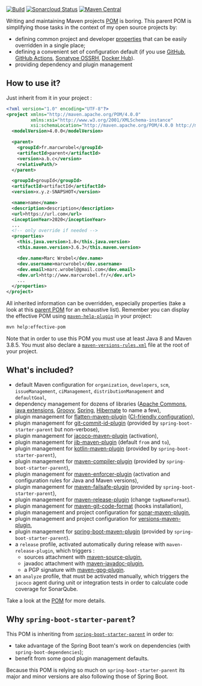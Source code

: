 [![Build](https://github.com/marcwrobel/parent/workflows/build/badge.svg)](https://github.com/marcwrobel/parent/actions)
[![Sonarcloud Status](https://sonarcloud.io/api/project_badges/measure?project=fr.marcwrobel:parent&metric=alert_status)](https://sonarcloud.io/dashboard?id=fr.marcwrobel:parent)
[![Maven Central](https://img.shields.io/maven-central/v/fr.marcwrobel/parent.svg?label=Maven%20Central)](https://search.maven.org/search?q=g:%22fr.marcwrobel%22%20AND%20a:%22parent%22)

Writing and maintaining Maven projects [POM](https://maven.apache.org/guides/introduction/introduction-to-the-pom.html)
is boring. This parent POM is simplifying those tasks in the context of my open source projects by:

* defining common project and developer
  [properties](https://books.sonatype.com/mvnref-book/reference/resource-filtering-sect-properties.html)
  that can be easily overridden in a single place;
* defining a convenient set of configuration default (if you use [GitHub](https://github.com),
  [GitHub Actions](https://github.com/features/actions), [Sonatype OSSRH](https://oss.sonatype.org),
  [Docker Hub](https://hub.docker.com)).
* providing dependency and plugin management

## How to use it?

Just inherit from it in your project :

```xml
<?xml version="1.0" encoding="UTF-8"?>
<project xmlns="http://maven.apache.org/POM/4.0.0"
         xmlns:xsi="http://www.w3.org/2001/XMLSchema-instance"
         xsi:schemaLocation="http://maven.apache.org/POM/4.0.0 http://maven.apache.org/xsd/maven-4.0.0.xsd">
  <modelVersion>4.0.0</modelVersion>

  <parent>
    <groupId>fr.marcwrobel</groupId>
    <artifactId>parent</artifactId>
    <version>a.b.c</version>
    <relativePath/>
  </parent>

  <groupId>groupId</groupId>
  <artifactId>artifactId</artifactId>
  <version>x.y.z-SNAPSHOT</version>

  <name>name</name>
  <description>description</description>
  <url>https://url.com</url>
  <inceptionYear>2020</inceptionYear>
  ...
  <!-- only override if needed -->
  <properties>
    <this.java.version>1.8</this.java.version>
    <this.maven.version>3.6.3</this.maven.version>

    <dev.name>Marc Wrobel</dev.name>
    <dev.username>marcwrobel</dev.username>
    <dev.email>marc.wrobel@gmail.com</dev.email>
    <dev.url>http://www.marcwrobel.fr/</dev.url>
    ...
  </properties>
</project>
```

All inherited information can be overridden, especially properties (take a look at
this [parent POM](pom.xml) for an exhaustive list). Remember you can display the effective POM using
[`maven-help-plugin`](https://maven.apache.org/plugins/maven-help-plugin/effective-pom-mojo.html) in
your project:

```bash
mvn help:effective-pom
```

Note that in order to use this POM you must use at least Java 8 and Maven 3.8.5. You must also declare
a [`maven-versions-rules.xml`](/maven-versions-rules.xml) file at the root of your project.

## What's included?

* default Maven configuration for `organization`, `developers`, `scm`, `issueManagement`,
  `ciManagement`, `distributionManagement` and `defaultGoal`,
* dependency management for dozens of libraries ([Apache Commons](https://commons.apache.org),
  [java extensions](https://www.jcp.org/), [Groovy](http://www.groovy-lang.org/),
  [Spring](https://spring.io/), [Hibernate](https://hibernate.org/) to name a few),
* plugin management for [flatten-maven-plugin](https://www.mojohaus.org/flatten-maven-plugin/)
  ([CI-friendly configuration](http://maven.apache.org/maven-ci-friendly.html)),
* plugin management for [git-commit-id-plugin](https://github.com/git-commit-id/maven-git-commit-id-plugin)
  (provided by `spring-boot-starter-parent` but non-verbose),
* plugin management for [jacoco-maven-plugin](https://www.jacoco.org/jacoco/)
  (activation),
* plugin management for [jib-maven-plugin](https://github.com/GoogleContainerTools/jib/tree/master/jib-maven-plugin)
  (default `from` and `to`),
* plugin management for [kotlin-maven-plugin](https://kotlinlang.org/docs/reference/using-maven.html)
  (provided by `spring-boot-starter-parent`),
* plugin management for [maven-compiler-plugin](https://maven.apache.org/plugins/maven-compiler-plugin/)
  (provided by `spring-boot-starter-parent`),
* plugin management for [maven-enforcer-plugin](https://maven.apache.org/enforcer/maven-enforcer-plugin/)
  (activation and configuration rules for Java and Maven versions),
* plugin management for [maven-failsafe-plugin](http://maven.apache.org/surefire/maven-failsafe-plugin/)
  (provided by `spring-boot-starter-parent`),
* plugin management for [maven-release-plugin](https://maven.apache.org/maven-release/maven-release-plugin/)
  (change `tagNameFormat`).
* plugin management for [maven-git-code-format](https://github.com/Cosium/maven-git-code-format)
  (hooks installation),
* plugin management and project configuration
  for [sonar-maven-plugin](https://sonarsource.github.io/sonar-scanner-maven/),
* plugin management and project configuration
  for [versions-maven-plugin](https://www.mojohaus.org/versions-maven-plugin/),
* plugin management
  for [spring-boot-maven-plugin](https://docs.spring.io/spring-boot/docs/current/maven-plugin/index.html)
  (provided by `spring-boot-starter-parent`).
* a `release` profile, activated automatically during release with `maven-release-plugin`, which
  triggers :
  * sources attachment with [maven-source-plugin](https://maven.apache.org/plugins/maven-source-plugin/),
  * javadoc attachment with [maven-javadoc-plugin](http://maven.apache.org/plugins/maven-javadoc-plugin/),
  * a PGP signature with [maven-gpg-plugin](https://maven.apache.org/plugins/maven-gpg-plugin/).
* an `analyze` profile, that must be activated manually, which triggers the `jacoco` agent during
  unit or integration tests in order to calculate code coverage for SonarQube.

Take a look at the [POM](pom.xml) for more details.

## Why `spring-boot-starter-parent`?

This POM is inheriting from [`spring-boot-starter-parent`](https://spring.io/projects/spring-boot)
in order to:

* take advantage of the Spring Boot team's work on dependencies (with `spring-boot-dependencies`);
* benefit from some good plugin management defaults.

Because this POM is relying so much on `spring-boot-starter-parent` its major and minor versions are
also following those of Spring Boot.
